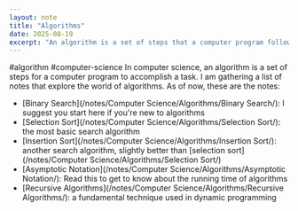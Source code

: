 ```yaml
---
layout: note
title: "Algorithms"
date: 2025-08-19
excerpt: "An algorithm is a set of steps that a computer program follows to accomplish a task, providing a precise solution to a computational problem."
---
```


#algorithm #computer-science 
In computer science, an algorithm is a set of steps for a computer program to accomplish a task.
I am gathering a list of notes that explore the world of algorithms. As of now, these are the notes:
- [Binary Search](/notes/Computer Science/Algorithms/Binary Search/): I suggest you start here if you're new to algorithms
- [Selection Sort](/notes/Computer Science/Algorithms/Selection Sort/): the most basic search algorithm
- [Insertion Sort](/notes/Computer Science/Algorithms/Insertion Sort/): another search algorithm, slightly better than [selection sort](/notes/Computer Science/Algorithms/Selection Sort/)
- [Asymptotic Notation](/notes/Computer Science/Algorithms/Asymptotic Notation/): Read this to get to know about the running time of algorithms
- [Recursive Algorithms](/notes/Computer Science/Algorithms/Recursive Algorithms/): a fundamental technique used in dynamic programming
